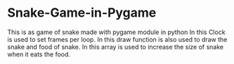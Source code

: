 # Snake-Game-in-Pygame
This is as game of snake made with pygame module in python
In this Clock is used to set frames per loop.
In this draw function is also used to draw the snake and food of snake.
In this array is used to increase the size of snake when it eats the food.
